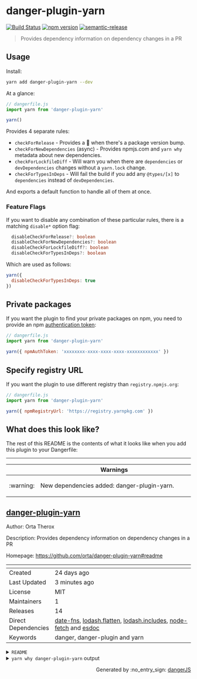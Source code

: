 # danger-plugin-yarn

[![Build Status](https://travis-ci.org/orta/danger-plugin-yarn.svg?branch=master)](https://travis-ci.org/orta/danger-plugin-yarn)
[![npm version](https://badge.fury.io/js/danger-plugin-yarn.svg)](https://badge.fury.io/js/danger-plugin-yarn)
[![semantic-release](https://img.shields.io/badge/%20%20%F0%9F%93%A6%F0%9F%9A%80-semantic--release-e10079.svg)](https://github.com/semantic-release/semantic-release)

> Provides dependency information on dependency changes in a PR

## Usage

Install:

```sh
yarn add danger-plugin-yarn --dev
```

At a glance:

```js
// dangerfile.js
import yarn from 'danger-plugin-yarn'

yarn()
```

Provides 4 separate rules:

* `checkForRelease` - Provides a 🎉 when there's a package version bump. 
* `checkForNewDependencies` (async) - Provides npmjs.com and `yarn why` metadata about new dependencies.
* `checkForLockfileDiff` - Will warn you when there are `dependencies` or  `devDependencies` changes without a `yarn.lock` change.
* `checkForTypesInDeps` - Will fail the build if you add any `@types/[x]` to `dependencies` instead of `devDependencies`.

And exports a default function to handle all of them at once.

### Feature Flags

If you want to disable any combination of these particular rules, there is a matching `disable*` option flag:

```ts
  disableCheckForRelease?: boolean
  disableCheckForNewDependencies?: boolean
  disableCheckForLockfileDiff?: boolean
  disableCheckForTypesInDeps?: boolean
```

Which are used as follows:

```js
yarn({
  disableCheckForTypesInDeps: true
})
```

## Private packages

If you want the plugin to find your private packages on npm, you need to provide an npm [authentication token](https://docs.npmjs.com/getting-started/working_with_tokens):

```js
// dangerfile.js
import yarn from 'danger-plugin-yarn'

yarn({ npmAuthToken: 'xxxxxxxx-xxxx-xxxx-xxxx-xxxxxxxxxxxx' })
```


## Specify registry URL

If you want the plugin to use different registry than `registry.npmjs.org`:

```js
// dangerfile.js
import yarn from 'danger-plugin-yarn'

yarn({ npmRegistryUrl: 'https://registry.yarnpkg.com' })
```

## What does this look like?

The rest of this README is the contents of what it looks like when you add this plugin to your Dangerfile:

---

<table>
  <thead>
    <tr>
      <th width="50"></th>
      <th width="100%" data-danger-table="true">Warnings</th>
    </tr>
  </thead>
  <tbody><tr>
      <td>:warning:</td>
      <td>

  New dependencies added: danger-plugin-yarn.
  </td>
    </tr>
  </tbody>
</table>



<h2><a href="https://github.com/orta/danger-plugin-yarn#readme">danger-plugin-yarn</a></h2>
<p>Author: Orta Therox</p>
<p>Description: Provides dependency information on dependency changes in a PR</p>
<p>Homepage: <a href="https://github.com/orta/danger-plugin-yarn#readme">https://github.com/orta/danger-plugin-yarn#readme</a></p>

<table>
  <thead><tr><th></th><th width="100%"></th></tr></thead>
  <tr><td>Created</td><td>24 days ago</td></tr><tr><td>Last Updated</td><td>3 minutes ago</td></tr><tr><td>License</td><td>MIT</td></tr><tr><td>Maintainers</td><td>1</td></tr><tr><td>Releases</td><td>14</td></tr><tr><td>Direct Dependencies</td><td><a href='http: //npmjs.com/package/date-fns'>date-fns</a>, <a href='http: //npmjs.com/package/lodash.flatten'>lodash.flatten</a>, <a href='http: //npmjs.com/package/lodash.includes'>lodash.includes</a>, <a href='http: //npmjs.com/package/node-fetch'>node-fetch</a> and <a href='http: //npmjs.com/package/esdoc'>esdoc</a></td></tr><tr><td>Keywords</td><td>danger, danger-plugin and yarn</td></tr>
</table>

<details>
<summary><code>README</code></summary>
# danger-plugin-yarn

[![Build Status](https://travis-ci.org/orta/danger-plugin-yarn.svg?branch=master)](https://travis-ci.org/orta/danger-plugin-yarn)
[![npm version](https://badge.fury.io/js/danger-plugin-yarn.svg)](https://badge.fury.io/js/danger-plugin-yarn)
[![semantic-release](https://img.shields.io/badge/%20%20%F0%9F%93%A6%F0%9F%9A%80-semantic--release-e10079.svg)](https://github.com/semantic-release/semantic-release)

> Provides dependency information on dependency changes in a PR

## Usage

Install:

```sh
yarn add danger-plugin-yarn --dev
```

At a glance:

```js
// dangerfile.js
import yarn from 'danger-plugin-yarn'

yarn()
```

Provides 4 separate rules:

* `checkForRelease` - Provides a 🎉 when there's a package version bump. 
* `checkForNewDependencies` (async) - Provides npmjs.com and `yarn why` metadata about new dependencies.
* `checkForLockfileDiff` - Will warn you when there are `dependencies` or  `devDependencies` changes without a `yarn.lock` change.
* `checkForTypesInDeps` - Will fail the build if you add any `@types/[x]` to `dependencies` instead of `devDependencies`.

And exports a default function to handle all of them at once.

Note: async functions like the default one [have be to](http://danger.systems/js/guides/the_dangerfile.html#async) `schedule`'d by Danger.

## Changelog

See the GitHub [release history](https://github.com/orta/danger-plugin-yarn/releases).

## Contributing

See [CONTRIBUTING.md](contributing.md).

</details>




  <details>
    <summary><code>yarn why danger-plugin-yarn</code> output</summary>
    <p><code><ul><li>Has been hoisted to "danger-plugin-yarn"</li><li>This module exists because it's specified in "devDependencies".</li><li>Disk size without dependencies: "80kB"</li><li>Disk size with unique dependencies: "3.98MB"</li><li>Disk size with transitive dependencies: "4.43MB"</li><li>Number of shared dependencies: 7
    </li></ul></code></p>
  </details>
  
<p align="right">
  Generated by :no_entry_sign: <a href="http://github.com/danger/danger-js/">dangerJS</a>
</p>
